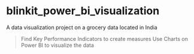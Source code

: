 # blinkit_power_bi_visualization
A data visualization project on a grocery data located in India
 > Find Key Performance Indicators to create measures
 > Use Charts on Power BI to visualize the data
